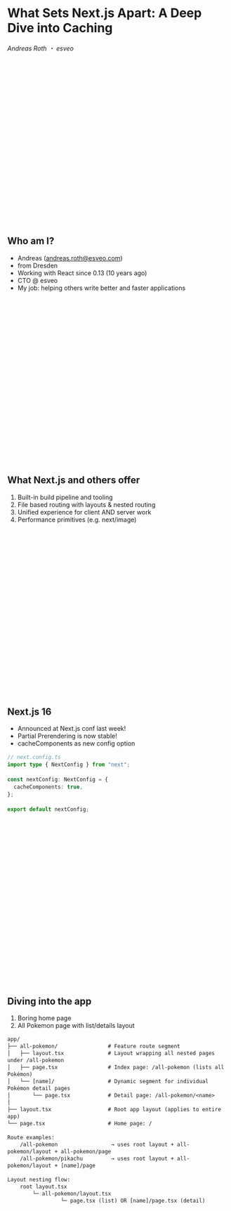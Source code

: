 <br>
<br>
<br>
<br>
<br>
<br>
<br>
<br>
<br>
<br>
<br>
<br>
<br>
<br>
<br>
<br>
<br>
<br>
<br>
<br>
<br>
<br>
<br>
<br>
<br>
<br>
<br>
<br>
<br>
<br>
<br>
<br>
<br>
<br>
<br>
<br>
<br>
<br>
<br>
<br>
<br>
<br>
<br>
<br>
<br>
<br>
<br>
<br>
<br>
<br>
<br>
<br>
<br>
<br>
<br>
<br>
<br>
<br>
<br>
<br>
<br>
<br>
<br>
<br>
<br>
<br>

# What Sets Next.js Apart: A Deep Dive into Caching

_Andreas Roth ・ esveo_

<br>
<br>
<br>
<br>
<br>
<br>
<br>
<br>
<br>
<br>
<br>
<br>
<br>
<br>
<br>
<br>
<br>
<br>
<br>
<br>
<br>
<br>

## Who am I?

- Andreas (andreas.roth@esveo.com)
- from Dresden
- Working with React since 0.13 (10 years ago)
- CTO @ esveo
- My job: helping others write better and faster applications

<br>
<br>
<br>
<br>
<br>
<br>
<br>
<br>
<br>
<br>
<br>
<br>
<br>
<br>
<br>
<br>
<br>
<br>
<br>
<br>
<br>
<br>

## What Next.js and others offer

1. Built-in build pipeline and tooling
1. File based routing with layouts & nested routing
1. Unified experience for client AND server work
1. Performance primitives (e.g. next/image)

<br>
<br>
<br>
<br>
<br>
<br>
<br>
<br>
<br>
<br>
<br>
<br>
<br>
<br>
<br>
<br>
<br>
<br>
<br>
<br>
<br>
<br>

## Next.js 16

- Announced at Next.js conf last week!
- Partial Prerendering is now stable!
- cacheComponents as new config option

```ts
// next.config.ts
import type { NextConfig } from "next";

const nextConfig: NextConfig = {
  cacheComponents: true,
};

export default nextConfig;
```

<br>
<br>
<br>
<br>
<br>
<br>
<br>
<br>
<br>
<br>
<br>
<br>
<br>
<br>
<br>
<br>
<br>
<br>
<br>
<br>
<br>
<br>

## Diving into the app

1. Boring home page
1. All Pokemon page with list/details layout

```
app/
├── all-pokemon/                # Feature route segment
│   ├── layout.tsx              # Layout wrapping all nested pages under /all-pokemon
│   ├── page.tsx                # Index page: /all-pokemon (lists all Pokémon)
│   └── [name]/                 # Dynamic segment for individual Pokémon detail pages
│       └── page.tsx            # Detail page: /all-pokemon/<name>
│
├── layout.tsx                  # Root app layout (applies to entire app)
└── page.tsx                    # Home page: /

Route examples:
	/all-pokemon                 → uses root layout + all-pokemon/layout + all-pokemon/page
	/all-pokemon/pikachu         → uses root layout + all-pokemon/layout + [name]/page

Layout nesting flow:
	root layout.tsx
		└─ all-pokemon/layout.tsx
				 └─ page.tsx (list) OR [name]/page.tsx (detail)
```

<br>
<br>
<br>
<br>
<br>
<br>
<br>
<br>
<br>
<br>
<br>
<br>
<br>
<br>
<br>
<br>
<br>
<br>
<br>
<br>
<br>
<br>

# Task 1: Add dynamic data

## Let's do it!

<br>
<br>
<br>
<br>
<br>
<br>
<br>
<br>
<br>
<br>
<br>
<br>
<br>
<br>
<br>
<br>
<br>
<br>
<br>
<br>
<br>
<br>

## What we learned

- Use `npm run build && npm run start` to debug performance and caching
- Next.js 16 now requires suspense for top level dynamic code and prevents "the Next.js feeling"

<br>
<br>
<br>
<br>
<br>
<br>
<br>
<br>
<br>
<br>
<br>
<br>
<br>
<br>
<br>
<br>
<br>
<br>
<br>
<br>
<br>
<br>

# First optimization: dedupe within requests

## Let's do it!

<br>
<br>
<br>
<br>
<br>
<br>
<br>
<br>
<br>
<br>
<br>
<br>
<br>
<br>
<br>
<br>
<br>
<br>
<br>
<br>
<br>
<br>

## What did we learn?

- Use `cache` to make sure that a function is only executed once in a request (per arguments)
- Very low risk. Can't leak data from other users, can't have stale data.
- Can be used to pass around request context to other server components

<br>
<br>
<br>
<br>
<br>
<br>
<br>
<br>
<br>
<br>
<br>
<br>
<br>
<br>
<br>
<br>
<br>
<br>
<br>
<br>
<br>
<br>

```tsx
import { cache } from "react";

const getHandle = cache(() => ({}) as any);

function setRequestContext(ctx: { user: User }) {
  const handle = getHandle();
  Object.assign(handle, ctx);
}

function getRequestContext() {
  return getHandle() as { user: User };
}
```

<br>
<br>
<br>
<br>
<br>
<br>
<br>
<br>
<br>
<br>
<br>
<br>
<br>
<br>
<br>
<br>
<br>
<br>
<br>
<br>
<br>
<br>

# Second optimization: "use cache"

## Let's do it!

<br>
<br>
<br>
<br>
<br>
<br>
<br>
<br>
<br>
<br>
<br>
<br>
<br>
<br>
<br>
<br>
<br>
<br>
<br>
<br>
<br>
<br>

## What we learned

- Can be added to data fetching functions
- CAN be added to components, but affects all children
- All arguments (and thus props) need to be simple data objects, no class instances, no functions
- (Exceptions exist, more on that later)

<br>
<br>
<br>
<br>
<br>
<br>
<br>
<br>
<br>
<br>
<br>
<br>
<br>
<br>
<br>
<br>
<br>
<br>
<br>
<br>
<br>
<br>

## Invalidation

- `cacheTag`
- `revalidateTag`
- `updateTag`
- `cacheLife`
  - concepts
    - staleTime (default: 5 minutes)
    - revalidate (default: 15 minutes)
    - expire (default: 1 year) - this is new!
  - options: seconds, minutes, hours, days, wekks, max (see [docs](https://nextjs.org/docs/app/api-reference/functions/cacheLife))

<br>
<br>
<br>
<br>
<br>
<br>
<br>
<br>
<br>
<br>
<br>
<br>
<br>
<br>
<br>
<br>
<br>
<br>
<br>
<br>
<br>
<br>

## Summary

- Make as much data loading cached as possibe
- Pages will render statically as a result
- The more dynamic your content is, the more complex your revalidation logic will be

<br>
<br>
<br>
<br>
<br>
<br>
<br>
<br>
<br>
<br>
<br>
<br>
<br>
<br>
<br>
<br>
<br>
<br>
<br>
<br>
<br>
<br>

# Let's add user specific content!

## Implement My Team!

<br>
<br>
<br>
<br>
<br>
<br>
<br>
<br>
<br>
<br>
<br>
<br>
<br>
<br>
<br>
<br>
<br>
<br>
<br>
<br>
<br>
<br>

## What we learned

- dynamic APIs can not be used within `"use cache"`
- dynamic APIs always need to be within `<Suspense>`

<br>
<br>
<br>
<br>
<br>
<br>
<br>
<br>
<br>
<br>
<br>
<br>
<br>
<br>
<br>
<br>
<br>
<br>
<br>
<br>
<br>
<br>

## The tricky parts: Preventing static elements to become dynamic

<br>
<br>
<br>
<br>
<br>
<br>
<br>
<br>
<br>
<br>
<br>
<br>
<br>
<br>
<br>
<br>
<br>
<br>
<br>
<br>
<br>
<br>

## What we learned

- Load dynamic data near the top. If possible, don't await
- Cache whole components and pass "awaiting" components with props
- If required, pass down promises, without awaiting, and await as deep as possible

<br>
<br>
<br>
<br>
<br>
<br>
<br>
<br>
<br>
<br>
<br>
<br>
<br>
<br>
<br>
<br>
<br>
<br>
<br>
<br>
<br>
<br>

# What if I'm still on Next.js 15

- use fetch (`fetch(url, { next: { revalidate: 30, tags: ["tag"] }})`)
  - Already deduplicated
  - Can use the data cache (but no expiration time)
- `cache(fn)` already exists for deduplication
- `unstable_cache(fn, keyParts, options)` from next.js can be used instead of `"use cache"`
- Page level settings can be used to control fully static pages.

```tsx
export const dynamic = "force-static";
```

<br>
<br>
<br>
<br>
<br>
<br>
<br>
<br>
<br>
<br>
<br>
<br>
<br>
<br>
<br>
<br>
<br>
<br>
<br>
<br>
<br>
<br>

# Summary

- **_Dynamic at the speed of static_**
- Dynamic vs Static is no longer a full page decision
- Goal for us: Make as much static/cached as possible
- --> Not always worth it.
  - Adding use cache to a component that always directly returns "boring" JSX can be more costly, than just rendering it.
  - Internal app: Being up to date is much more important, invalidation can become tricky
  - E-Commerce: Being up to date is only rarely a must, performance is of utmost importance!

<br>
<br>
<br>
<br>
<br>
<br>
<br>
<br>
<br>
<br>
<br>
<br>
<br>
<br>
<br>
<br>
<br>
<br>
<br>
<br>
<br>
<br>

More questions? Let's chat!

andreas.roth@esveo.com

𝕏 @andrewgreenh

Code and "slides"

![QR-Code to https://github.com/andrewgreenh/nextjs-caching-talk](./public/qr-code.svg)<br>
https://github.com/andrewgreenh/nextjs-caching-talk
